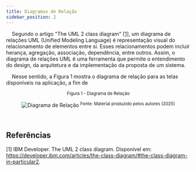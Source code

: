 ```yaml
---
title: Diagramas de Relação
sidebar_position: 2
---
```


&nbsp;&nbsp;&nbsp;&nbsp;Segundo o artigo "The UML 2 class diagram" [[1]](#referências), um diagrama de relações UML (Unified Modeling Language) é representação visual do relacionamento de elementos entre si. Esses relacionamentos podem incluir herança, agregação, associação, dependência, entre outros. Assim, o diagrama de relações UML é uma ferramenta que permite o entendimento do design, da arquitetura e da implementação da proposta de um sistema. 

&nbsp;&nbsp;&nbsp;&nbsp;Nesse sentido, a Figura 1 mostra o diagrama de relação para as telas disponíveis na aplicação, a fim de 

<div align="center">
<sub>Figura 1 - Diagrama de Relação</sub>

![Diagrama de Relação](</img/diagrama_relacao.png>)
<sup>Fonte: Material produzido pelos autores (2025)</sup>
</div>

&nbsp;&nbsp;&nbsp;&nbsp;

## Referências

[1] IBM Developer. The UML 2 class diagram. Disponível em: <https://developer.ibm.com/articles/the-class-diagram/#the-class-diagram-in-particular2>.

‌